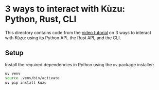 # 3 ways to interact with Kùzu: Python, Rust, CLI

This directory contains code from the [video tutorial](https://www.youtube.com/watch?v=wV2iphFc_f0)
on 3 ways to interact with Kùzu: using its Python API, the Rust API, and the CLI.

## Setup

Install the required dependencies in Python using the `uv` package installer:

```bash
uv venv
source .venv/bin/activate
uv pip install kuzu
```